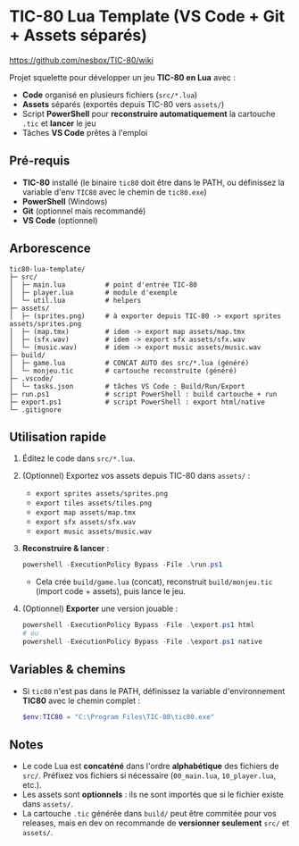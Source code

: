 # TIC-80 Lua Template (VS Code + Git + Assets séparés)

https://github.com/nesbox/TIC-80/wiki

Projet squelette pour développer un jeu **TIC-80 en Lua** avec :
- **Code** organisé en plusieurs fichiers (`src/*.lua`)
- **Assets** séparés (exportés depuis TIC-80 vers `assets/`)
- Script **PowerShell** pour **reconstruire automatiquement** la cartouche `.tic` et **lancer** le jeu
- Tâches **VS Code** prêtes à l'emploi

## Pré-requis
- **TIC-80** installé (le binaire `tic80` doit être dans le PATH, ou définissez la variable d'env `TIC80` avec le chemin de `tic80.exe`)
- **PowerShell** (Windows)
- **Git** (optionnel mais recommandé)
- **VS Code** (optionnel)

## Arborescence
```
tic80-lua-template/
├─ src/
│  ├─ main.lua          # point d'entrée TIC-80
│  ├─ player.lua        # module d'exemple
│  └─ util.lua          # helpers
├─ assets/
│  ├─ (sprites.png)     # à exporter depuis TIC-80 -> export sprites assets/sprites.png
│  ├─ (map.tmx)         # idem -> export map assets/map.tmx
│  ├─ (sfx.wav)         # idem -> export sfx assets/sfx.wav
│  └─ (music.wav)       # idem -> export music assets/music.wav
├─ build/
│  ├─ game.lua          # CONCAT AUTO des src/*.lua (généré)
│  └─ monjeu.tic        # cartouche reconstruite (généré)
├─ .vscode/
│  └─ tasks.json        # tâches VS Code : Build/Run/Export
├─ run.ps1              # script PowerShell : build cartouche + run
├─ export.ps1           # script PowerShell : export html/native
└─ .gitignore
```

## Utilisation rapide
1. Éditez le code dans `src/*.lua`.
2. (Optionnel) Exportez vos assets depuis TIC-80 dans `assets/` :
   - `export sprites assets/sprites.png`
   - `export tiles assets/tiles.png`
   - `export map assets/map.tmx`
   - `export sfx assets/sfx.wav`
   - `export music assets/music.wav`
3. **Reconstruire & lancer** :
   ```powershell
   powershell -ExecutionPolicy Bypass -File .\run.ps1
   ```
   - Cela crée `build/game.lua` (concat), reconstruit `build/monjeu.tic` (import code + assets), puis lance le jeu.

4. (Optionnel) **Exporter** une version jouable :
   ```powershell
   powershell -ExecutionPolicy Bypass -File .\export.ps1 html
   # ou
   powershell -ExecutionPolicy Bypass -File .\export.ps1 native
   ```

## Variables & chemins
- Si `tic80` n'est pas dans le PATH, définissez la variable d'environnement **TIC80** avec le chemin complet :
  ```powershell
  $env:TIC80 = "C:\Program Files\TIC-80\tic80.exe"
  ```

## Notes
- Le code Lua est **concaténé** dans l'ordre **alphabétique** des fichiers de `src/`. Préfixez vos fichiers si nécessaire (`00_main.lua`, `10_player.lua`, etc.).
- Les assets sont **optionnels** : ils ne sont importés que si le fichier existe dans `assets/`.
- La cartouche `.tic` générée dans `build/` peut être commitée pour vos releases, mais en dev on recommande de **versionner seulement** `src/` et `assets/`.
